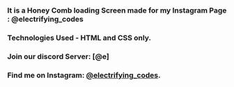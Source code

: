 ### It is a Honey Comb loading Screen made for my Instagram Page : @electrifying_codes

### Technologies Used - HTML and CSS only.

### Join our discord Server: [@e]
### Find me on Instagram: [@electrifying_codes][Instagram].

[instagram]: https://www.instagram.com/electrifying_codes